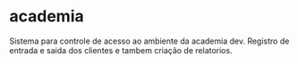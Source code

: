 # academia

Sistema para controle de acesso ao ambiente da academia dev.
Registro de entrada e saida dos clientes e tambem criação de relatorios.
